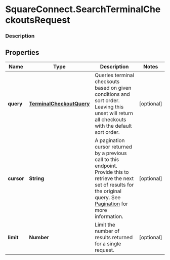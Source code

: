 # SquareConnect.SearchTerminalCheckoutsRequest

### Description



## Properties
Name | Type | Description | Notes
------------ | ------------- | ------------- | -------------
**query** | [**TerminalCheckoutQuery**](TerminalCheckoutQuery.md) | Queries terminal checkouts based on given conditions and sort order. Leaving this unset will return all checkouts with the default sort order. | [optional] 
**cursor** | **String** | A pagination cursor returned by a previous call to this endpoint. Provide this to retrieve the next set of results for the original query. See [Pagination](https://developer.squareup.com/docs/basics/api101/pagination) for more information. | [optional] 
**limit** | **Number** | Limit the number of results returned for a single request. | [optional] 


